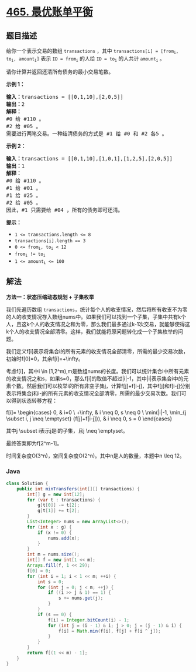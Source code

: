 # [465. 最优账单平衡](https://leetcode.cn/problems/optimal-account-balancing)

## 题目描述

<p>给你一个表示交易的数组 <code>transactions</code> ，其中 <code>transactions[i] = [from<sub>i</sub>, to<sub>i</sub>, amount<sub>i</sub>]</code> 表示 <code>ID = from<sub>i</sub></code> 的人给&nbsp;<code>ID = to<sub>i</sub></code> 的人共计 <code>amount<sub>i</sub></code> 。</p>

<p>请你计算并返回还清所有债务的最小交易笔数。</p>

<p><strong class="example">示例 1：</strong></p>

<pre>
<strong>输入：</strong>transactions = [[0,1,10],[2,0,5]]
<strong>输出：</strong>2
<strong>解释：</strong>
#0 给 #110 。
#2 给 #05 。
需要进行两笔交易。一种结清债务的方式是 #1 给 #0 和 #2 各5 。</pre>

<p><strong class="example">示例 2：</strong></p>

<pre>
<strong>输入：</strong>transactions = [[0,1,10],[1,0,1],[1,2,5],[2,0,5]]
<strong>输出：</strong>1
<strong>解释：</strong>
#0 给 #110 。
#1 给 #01 。
#1 给 #25 。
#2 给 #05 。
因此，#1 只需要给 #04 ，所有的债务即可还清。
</pre>

<p><strong>提示：</strong></p>

<ul>
	<li><code>1 &lt;= transactions.length &lt;= 8</code></li>
	<li><code>transactions[i].length == 3</code></li>
	<li><code>0 &lt;= from<sub>i</sub>, to<sub>i</sub> &lt; 12</code></li>
	<li><code>from<sub>i</sub> != to<sub>i</sub></code></li>
	<li><code>1 &lt;= amount<sub>i</sub> &lt;= 100</code></li>
</ul>

## 解法

**方法一：状态压缩动态规划 + 子集枚举**

我们先遍历数组 `transactions`，统计每个人的收支情况，然后将所有收支不为零的人的收支情况存入数组nums中。如果我们可以找到一个子集，子集中共有k个人，且这k个人的收支情况之和为零，那么我们最多通过k-1次交易，就能够使得这k个人的收支情况全部清零。这样，我们就能将原问题转化成一个子集枚举的问题。

我们定义f[i]表示将集合i的所有元素的收支情况全部清零，所需的最少交易次数，初始时f[0]=0，其余f[i]=+\infty。

考虑f[i]，其中i \in [1,2^m),m是数组nums的长度。我们可以统计集合i中所有元素的收支情况之和s，如果s=0，那么f[i]的取值不超过|i|-1，其中|i|表示集合i中的元素个数。然后我们可以枚举i的所有非空子集j，计算f[j]+f[i-j]，其中f[j]和f[i-j]分别表示将集合j和i-j的所有元素的收支情况全部清零，所需的最少交易次数。我们可以得到状态转移方程：


f[i]=
\begin{cases}
0, & i=0 \\
+\infty, & i \neq 0, s \neq 0 \\
\min(|i|-1, \min_{j \subset i, j \neq \emptyset} \{f[j]+f[i-j]\}), & i \neq 0, s = 0
\end{cases}


其中j \subset i表示j是i的子集，且j \neq \emptyset。

最终答案即为f[2^m-1]。

时间复杂度O(3^n)，空间复杂度O(2^n)。其中n是人的数量，本题中n \leq 12。

### **Java**

```java
class Solution {
    public int minTransfers(int[][] transactions) {
        int[] g = new int[12];
        for (var t : transactions) {
            g[t[0]] -= t[2];
            g[t[1]] += t[2];
        }
        List<Integer> nums = new ArrayList<>();
        for (int x : g) {
            if (x != 0) {
                nums.add(x);
            }
        }
        int m = nums.size();
        int[] f = new int[1 << m];
        Arrays.fill(f, 1 << 29);
        f[0] = 0;
        for (int i = 1; i < 1 << m; ++i) {
            int s = 0;
            for (int j = 0; j < m; ++j) {
                if ((i >> j & 1) == 1) {
                    s += nums.get(j);
                }
            }
            if (s == 0) {
                f[i] = Integer.bitCount(i) - 1;
                for (int j = (i - 1) & i; j > 0; j = (j - 1) & i) {
                    f[i] = Math.min(f[i], f[j] + f[i ^ j]);
                }
            }
        }
        return f[(1 << m) - 1];
    }
}
```

